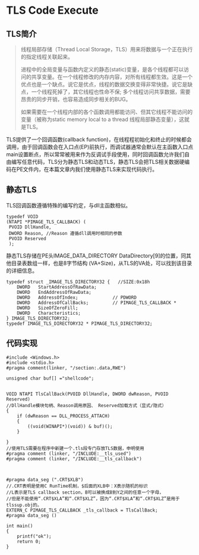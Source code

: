 # TLS Code Execute

## TLS简介

> 线程局部存储（Thread Local Storage，TLS）用来将数据与一个正在执行的指定线程关联起来。
>
> 进程中的全局变量与函数内定义的静态\(static\)变量，是各个线程都可以访问的共享变量。在一个线程修改的内存内容，对所有线程都生效。这是一个优点也是一个缺点。说它是优点，线程的数据交换变得非常快捷。说它是缺点，一个线程死掉了，其它线程也性命不保; 多个线程访问共享数据，需要昂贵的同步开销，也容易造成同步相关的BUG。
>
> 如果需要在一个线程内部的各个函数调用都能访问、但其它线程不能访问的变量（被称为static memory local to a thread 线程局部静态变量），这就是TLS。

TLS提供了一个回调函数\(callback function\)，在线程程初始化和终止的时候都会调用，由于回调函数会在入口点\(EP\)前执行，而调试器通常会默认在主函数入口点main设置断点，所以常常被用来作为反调试手段使用，同时回调函数允许我们自由编写任意代码，TLS分为静态TLS和动态TLS，静态TLS会把TLS相关数据硬编码在PE文件内，在本篇文章内我们使用静态TLS来实现代码执行。

## 静态TLS

TLS回调函数遵循特殊的编写约定，与dll主函数相似。

```text
typedef VOID
(NTAPI *PIMAGE_TLS_CALLBACK) (
 PVOID DllHandle, 
 DWORD Reason, //Reason 遵循dll调用时相同的参数
 PVOID Reserved
 );
```

静态TLS存储在PE头IMAGE\_DATA\_DIRECTORY DataDirectory\[9\]的位置，同其他目录表数组一样，也是8字节结构 \(VA+Size\)，从TLS的VA处，可以找到该目录的详细信息。

```text
typedef struct _IMAGE_TLS_DIRECTORY32 {   //SIZE:0x18h
    DWORD   StartAddressOfRawData;
    DWORD   EndAddressOfRawData;
    DWORD   AddressOfIndex;             // PDWORD
    DWORD   AddressOfCallBacks;         // PIMAGE_TLS_CALLBACK *
    DWORD   SizeOfZeroFill;
    DWORD   Characteristics;
} IMAGE_TLS_DIRECTORY32;
typedef IMAGE_TLS_DIRECTORY32 * PIMAGE_TLS_DIRECTORY32;
```

## 代码实现

```text
#include <Windows.h>
#include <stdio.h>
#pragma comment(linker, "/section:.data,RWE") 

unsigned char buf[] ="shellcode";


VOID NTAPI TlsCallBack(PVOID DllHandle, DWORD dwReason, PVOID Reserved) 
//DllHandle模块句柄、Reason调用原因、 Reserved加载方式（显式/隐式）
{
	if (dwReason == DLL_PROCESS_ATTACH)
	{
		((void(WINAPI*)(void)) & buf)();
	}

}
//使用TLS需要在程序中新建一个.tls段专门存放TLS数据，申明使用
#pragma comment (linker, "/INCLUDE:__tls_used")
#pragma comment (linker, "/INCLUDE:__tls_callback")



#pragma data_seg (".CRT$XLB")
//.CRT表明是使用C RunTime机制，$后面的XLB中：X表示随机的标识
//L表示是TLS callback section，B可以被换成B到Y之间的任意一个字母，
//但是不能使用“.CRT$XLA”和“.CRT$XLZ”，因为“.CRT$XLA”和“.CRT$XLZ”是用于tlssup.obj的。
EXTERN_C PIMAGE_TLS_CALLBACK _tls_callback = TlsCallBack;
#pragma data_seg ()

int main()
{
	printf("ok");
	return 0;
}
```

